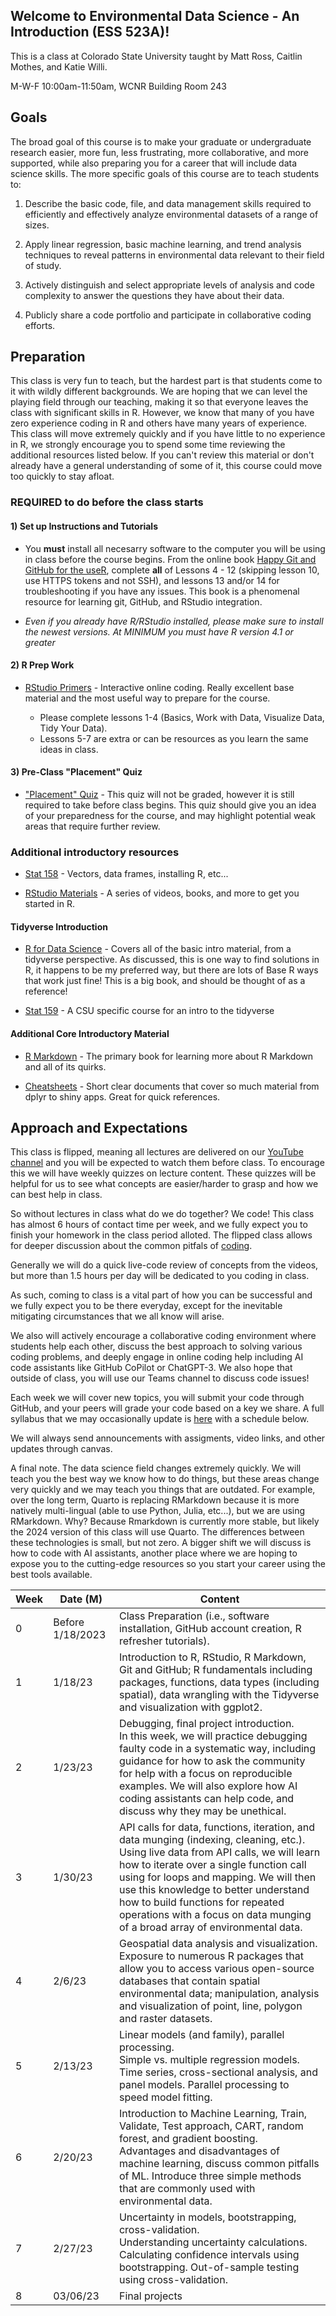 ## Welcome to Environmental Data Science - An Introduction (ESS 523A)!

This is a class at Colorado State University taught by Matt Ross, Caitlin Mothes, and Katie Willi.

M-W-F 10:00am-11:50am, WCNR Building Room 243

## Goals

The broad goal of this course is to make your graduate or undergraduate research easier, more fun, less frustrating, more collaborative, and more supported, while also preparing you for a career that will include data science skills. The more specific goals of this course are to teach students to: 


  1)	Describe the basic code, file, and data management skills required to efficiently and effectively analyze environmental datasets of a range of sizes.

  2)	Apply linear regression, basic machine learning, and trend analysis techniques to reveal patterns in environmental data relevant to their field of study.
  
  3)	Actively distinguish and select appropriate levels of analysis and code complexity to answer the questions they have about their data.

  4)	Publicly share a code portfolio and participate in collaborative coding efforts.

## Preparation

This class is very fun to teach, but the hardest part is that students come to it with wildly different backgrounds. We are hoping that we can level the playing field through our teaching, making it so that everyone leaves the class with significant skills in R. However, we know that many of you have zero experience coding in R and others have many years of experience. This class will move extremely quickly and if you have little to no experience in R, we strongly encourage you to spend some time reviewing the additional resources listed below. If you can't review this material or don't already have a general understanding of some of it, this course could move too quickly to stay afloat. 

### REQUIRED to do before the class starts

#### 1) Set up Instructions and Tutorials

- You **must** install all necesarry software to the computer you will be using in class before the course begins. From the online book [Happy Git and GitHub for the useR](https://happygitwithr.com/github-acct.html), complete **all** of Lessons 4 - 12 (skipping lesson 10, use HTTPS tokens and not SSH), and lessons 13 and/or 14 for troubleshooting if you have any issues. This book is a phenomenal resource for learning git, GitHub, and RStudio integration.

- *Even if you already have R/RStudio installed, please make sure to install the newest versions. At MINIMUM you must have R version 4.1 or greater*

#### 2) R Prep Work

- [RStudio Primers](https://posit.cloud/learn/primers) - Interactive
online coding. Really excellent base material and the most useful way to prepare for the course. 

  - Please complete lessons 1-4 (Basics, Work with Data, Visualize Data, Tidy Your Data).
  - Lessons 5-7 are extra or can be resources as you learn the same ideas in class. 

#### 3) Pre-Class "Placement" Quiz

- ["Placement" Quiz](https://forms.gle/LuDwGccmpRpfk7wj8) - This quiz will not be graded, however it is still required to take before class begins. This quiz should give you an idea of your preparedness for the course, and may highlight potential weak areas that require further review.


### Additional introductory resources

- [Stat 158](https://csu-r.github.io/Module1/) - Vectors, data frames, installing R, etc...

- [RStudio Materials](https://education.rstudio.com/learn/beginner/) - A series of
videos, books, and more to get you started in R.

#### Tidyverse Introduction

- [R for Data Science](https://r4ds.had.co.nz/introduction.html) - Covers all of
the basic intro material, from a tidyverse perspective. As discussed, this is 
one way to find solutions in R, it happens to be my preferred way, but there are
lots of Base R ways that work just fine! This is a big book, and should be thought
of as a reference!

- [Stat 159](https://csu-r.github.io/Module2/) - A CSU specific course for an
intro to the tidyverse


#### Additional Core Introductory Material

- [R Markdown](https://bookdown.org/yihui/rmarkdown/#preface) - The primary 
book for learning more about R Markdown and all of its quirks.

- [Cheatsheets](https://www.rstudio.com/resources/cheatsheets/) - Short
clear documents that cover so much material from dplyr to shiny apps. Great
for quick references.


## Approach and Expectations

This class is flipped, meaning all lectures are delivered on our [YouTube channel](https://www.youtube.com/channel/UCgdZkOZfmrAFHkDHYI5taVw) and you will 
be expected to watch them before class. To encourage this we will have weekly quizzes on lecture content. These quizzes will be helpful for us to see what concepts are easier/harder to grasp and how we can best help in class. 

So without lectures in class what do we do together? We code! This class has almost 6 hours of contact time per week, and we fully expect you to finish your homework in the class period alloted. The flipped class allows for deeper discussion about the common pitfals of
[coding](https://ieeexplore.ieee.org/document/7344151).  

Generally we will do a quick live-code review of concepts from the videos, but more than 1.5 hours per day will be dedicated to you coding in class.

As such, coming to class is a vital part of how you can be successful and we fully expect you to be there everyday, except for the inevitable mitigating circumstances that we all know will arise. 

We also will actively encourage a collaborative coding environment where students help each other, discuss the best approach to solving various coding problems, and deeply engage in online coding help including AI code assistants like GitHub CoPilot or ChatGPT-3. We also hope that outside of class, you will use our Teams channel to discuss code issues!

Each week we will cover new topics, you will submit your code through GitHub, and your peers will grade your code based on a key we share. A full syllabus that we may occasionally update is [here](https://colostate-my.sharepoint.com/:w:/g/personal/ccmothes_colostate_edu/EdQG_l5PZqVNomB2xImV1OoBSEM4bEXJYSwOW_YnxJTU6g?e=pwLcfo) with a schedule below. 

We will always send announcements with assigments, video links, and other updates through canvas. 

A final note. The data science field changes extremely quickly. We will teach you the best way we know how to do things, but these areas change very quickly and we may teach you things that are outdated. For example, over the long term, Quarto is replacing RMarkdown because it is more natively multi-lingual (able to use Python, Julia, etc...), but we are using RMarkdown. Why? Because Rmarkdown is currently more stable, but likely the 2024 version of this class will use Quarto. The differences between these technologies is small, but not zero. A bigger shift we will discuss is how to code with AI assistants, another place where we are hoping to expose you to the cutting-edge resources so you start your career using the best tools available. 

| Week | Date (M)         | Content                                                                                                                                                                                                                                                                                                                                                                                               |
| ---- | ---------------- | ----------------------------------------------------------------------------------------------------------------------------------------------------------------------------------------------------------------------------------------------------------------------------------------------------------------------------------------------------------------------------------------------------- |
| 0    | Before 1/18/2023 | Class Preparation (i.e., software installation, GitHub account creation, R refresher tutorials).                                                                                                                                                                                                                                                                                                       |
| 1    | 1/18/23          | Introduction to R, RStudio, R Markdown, Git and GitHub; R fundamentals including packages, functions, data types (including spatial), data wrangling with the Tidyverse and visualization with ggplot2.                                                                                                                                                                                               |
| 2    | 1/23/23          | Debugging, final project introduction.<br>In this week, we will practice debugging faulty code in a systematic way, including guidance for how to ask the community for help with a focus on reproducible examples. We will also explore how AI coding assistants can help code, and discuss why they may be unethical.                                                                                |
| 3    | 1/30/23          | API calls for data, functions, iteration, and data munging (indexing, cleaning, etc.).<br>Using live data from API calls, we will learn how to iterate over a single function call using for loops and mapping. We will then use this knowledge to better understand how to build functions for repeated operations with a focus on data munging of a broad array of environmental data. |
| 4    | 2/6/23           | Geospatial data analysis and visualization.<br>Exposure to numerous R packages that allow you to access various open-source databases that contain spatial environmental data; manipulation, analysis and visualization of point, line, polygon and raster datasets.                                                                                                      |
| 5    | 2/13/23          | Linear models (and family), parallel processing.<br>Simple vs. multiple regression models. Time series, cross-sectional analysis, and panel models. Parallel processing to speed model fitting.                                                                                                                                                                                                        |
| 6    | 2/20/23          | Introduction to Machine Learning, Train, Validate, Test approach, CART, random forest, and gradient boosting.<br>Advantages and disadvantages of machine learning, discuss common pitfalls of ML. Introduce three simple methods that are commonly used with environmental data.                                                                                                                       |
| 7    | 2/27/23          | Uncertainty in models, bootstrapping, cross-validation.<br>Understanding uncertainty calculations. Calculating confidence intervals using bootstrapping. Out-of-sample testing using cross-validation.                                                                                                                                                                                                 |
| 8    | 03/06/23         | Final projects                                                                                                                                                                                                                                                                                                                                                                                        |

